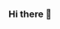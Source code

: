 ### Hi there 👋

<!--
**fangjuntao/fangjuntao** is a ✨ _special_ ✨ repository because its `README.md` (this file) appears on your GitHub profile.

# 方俊涛 

